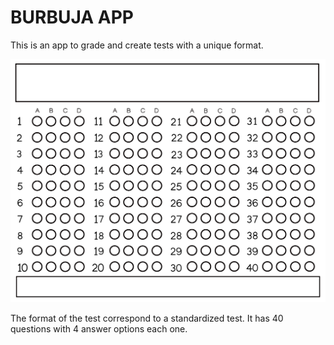 # BURBUJA APP

This is an app to grade and create tests with a unique format.

![GitHub Logo](/recursos/imagenes/formato.png)

The format of the test correspond to a standardized test. It has 40 questions with 4 answer options each one.